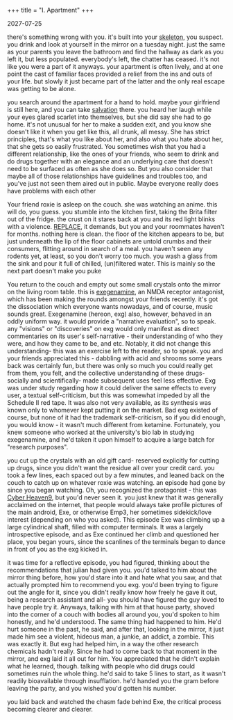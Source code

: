 +++
title = "I. Apartment"
+++

2027-07-25

there's something wrong with you. it's built into your [skeleton](@/writing/apartment/skeleton.md), you suspect. you drink and look at yourself in the mirror on a tuesday night. just the same as your parents
you leave the bathroom and find the hallway as dark as you left it, but less populated. everybody's left, the chatter has ceased. it's not like you were a part of it anyways. your apartment is often lively, and at one point the cast of familiar faces provided a relief from the ins and outs of your life. but slowly it just became part of the latter and the only real escape was getting to be alone.

you search around the apartment for a hand to hold. maybe your girlfriend is still here, and you can take [salvation](@/writing/apartment/salvation.md) there. you heard her laugh while your eyes glared scarlet into themselves, but she did say she had to go home. it's not unusual for her to make a sudden exit, and you know she doesn't like it when you get like this, all drunk, all messy. She has strict principles, that's what you like about her, and also what you hate about her, that she gets so easily frustrated. You sometimes wish that you had a different relationship, like the ones of your friends, who seem to drink and do drugs together with an elegance and an underlying care that doesn't need to be surfaced as often as she does so. But you also consider that maybe all of those relationships have guidelines and troubles too, and you've just not seen them aired out in public. Maybe everyone really does have problems with each other

Your friend roxie is asleep on the couch. she was watching an anime. this will do, you guess. you stumble into the kitchen first, taking the Brita filter out of the fridge. the crust on it stares back at you and its red light blinks with a violence. [REPLACE](@/writing/apartment/REPLACE.md), it demands, but you and your roommates haven't for months. nothing here is clean. the floor of the kitchen appears to be, but just underneath the lip of the floor cabinets are untold crumbs and their consumers, flitting around in search of a meal. you haven't seen any rodents yet, at least, so you don't worry too much. you wash a glass from the sink and pour it full of chilled, (un)filtered water. This is mainly so the next part doesn't make you puke

You return to the couch and empty out some small crystals onto the mirror on the living room table. this is [exegenamine](@/writing/apartment/exegenamine.md), an NMDA receptor antagonist, which has been making the rounds amongst your friends recently. it's got the dissociation which everyone wants nowadays, and of course, music sounds great. Exegenamine (hereon, exg) also, however, behaved in an oddly uniform way. it would provide a "narrative evaluation", so to speak. any "visions" or "discoveries" on exg would only manifest as direct commentaries on its user's self-narrative - their understanding of who they were, and how they came to be, and etc. Notably, it did not change this understanding- this was an exercise left to the reader, so to speak. you and your friends appreciated this - dabbling with acid and shrooms some years back was certainly fun, but there was only so much you could really get from them, you felt, and the collective understanding of these drugs- socially and scientifically- made subsequent uses feel less effective. Exg was under study regarding how it could deliver the same effects to every user, a textual self-criticism, but this was somewhat impeded by all the Schedule II red tape. It was also not very available, as its synthesis was known only to whomever kept putting it on the market. Bad exg existed of course, but none of it had the trademark self-criticism, so if you did enough, you would know - it wasn't much different from ketamine. Fortunately, you knew someone who worked at the university's bio lab in studying exegenamine, and he'd taken it upon himself to acquire a large batch for "research purposes".

you cut up the crystals with an old gift card- reserved explicitly for cutting up drugs, since you didn't want the residue all over your credit card. you took a few lines, each spaced out by a few minutes, and leaned back on the couch to catch up on whatever roxie was watching.
an episode had gone by since you began watching. Oh, you recognized the protagonist - this was [Cyber Heaven9](@/writing/apartment/cyber-heaven9.md), but you'd never seen it. you just knew that it was generally acclaimed on the internet, that people would always take profile pictures of the main android, Exe, or otherwise Emp3, her sometimes sidekick/love interest (depending on who you asked). This episode Exe was climbing up a large cylindrical shaft, filled with computer terminals. It was a largely introspective episode, and as Exe continued her climb and questioned her place, you began yours, since the scanlines of the terminals began to dance in front of you as the exg kicked in.

it was time for a reflective episode, you had figured, thinking about the recommendations that julian had given you. you'd talked to him about the mirror thing before, how you'd stare into it and hate what you saw, and that actually prompted him to recommend you exg. you'd been trying to figure out the angle for it, since you didn't really know how freely he gave it out, being a research assistant and all- you should have figured the guy loved to have people try it. Anyways, talking with him at that house party, shoved into the corner of a couch with bodies all around you, you'd spoken to him honestly, and he'd understood. The same thing had happened to him. He'd hurt someone in the past, he said, and after that, looking in the mirror, it just made him see a violent, hideous man, a junkie, an addict, a zombie. This was exactly it. But exg had helped him, in a way the other research chemicals hadn't really. Since he had to come back to that moment in the mirror, and exg laid it all out for him. You appreciated that he didn't explain what he learned, though. talking with people who did drugs could sometimes ruin the whole thing. he'd said to take 5 lines to start, as it wasn't readily bioavailable through insufflation. he'd handed you the gram before leaving the party, and you wished you'd gotten his number.

you laid back and watched the chasm fade behind Exe, the critical process becoming clearer and clearer.

